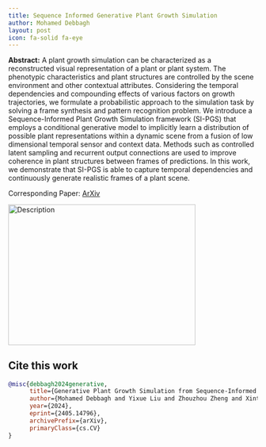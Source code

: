 ```yaml
---
title: Sequence Informed Generative Plant Growth Simulation
author: Mohamed Debbagh
layout: post
icon: fa-solid fa-eye
---
```


**Abstract:** A plant growth simulation can be characterized as a reconstructed visual representation of a plant or plant system. The phenotypic characteristics and plant structures are controlled by the scene environment and other contextual attributes. Considering the temporal dependencies and compounding effects of various factors on growth trajectories, we formulate a probabilistic approach to the simulation task by solving a frame synthesis and pattern recognition problem. We introduce a Sequence-Informed Plant Growth Simulation framework (SI-PGS) that employs a conditional generative model to implicitly learn a distribution of possible plant representations within a dynamic scene from a fusion of low dimensional temporal sensor and context data. Methods such as controlled latent sampling and recurrent output connections are used to improve coherence in plant structures between frames of predictions. In this work, we demonstrate that SI-PGS is able to capture temporal dependencies and continuously generate realistic frames of a plant scene.


Corresponding Paper: [ArXiv](https://arxiv.org/abs/2405.14796)


<style>.embed-container { position: relative; padding-bottom: 56.25%; height: 0; overflow: hidden; max-width: 100%;} .embed-container img, .embed-container object, .embed-container embed { position: absolute; top: 0; left: 0; width: 100%; height: 100%; }</style><div class='embed-container'><img src='https://i.imgur.com/c2ahgiK.gif' style='max-width: 75%; height: auto;' alt='Description'></div>


## Cite this work
```bibtex
@misc{debbagh2024generative,
      title={Generative Plant Growth Simulation from Sequence-Informed Environmental Conditions}, 
      author={Mohamed Debbagh and Yixue Liu and Zhouzhou Zheng and Xintong Jiang and Shangpeng Sun and Mark Lefsrud},
      year={2024},
      eprint={2405.14796},
      archivePrefix={arXiv},
      primaryClass={cs.CV}
}
```



<!-- ### Application *(Accepted)*
<style>.embed-container { position: relative; padding-bottom: 56.25%; height: 0; overflow: hidden; max-width: 100%; } .embed-container iframe, .embed-container object, .embed-container embed { position: absolute; top: 0; left: 0; width: 100%; height: 100%; }</style><div class='embed-container'><iframe width='560' height='315' src='https://www.youtube.com/embed/MhOiMcxi3Y4?si=dJy6O3CUZoRHv3d2' title='YouTube video player' frameborder='0' allow='accelerometer; autoplay; clipboard-write; encrypted-media; gyroscope; picture-in-picture; web-share' allowfullscreen></iframe></div>

<style>.embed-container { position: relative; padding-bottom: 56.25%; height: 0; overflow: hidden; max-width: 100%; } .embed-container iframe, .embed-container object, .embed-container embed { position: absolute; top: 0; left: 0; width: 100%; height: 100%; }</style><div class='embed-container'><iframe src='https://docs.google.com/presentation/d/e/2PACX-1vSnriagcve-lswZG1SlU4HImHon4rlKmkdOFTLqr8h3ZzBfUnhPzdi1nKpbv8tDWr1ZJlSdmNdeDaR9/embed?start=true&loop=true&delayms=10000' frameborder='0' width='1440' height='839' allowfullscreen='true' mozallowfullscreen='true' webkitallowfullscreen='true'></iframe></div> -->

